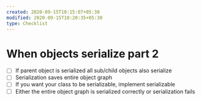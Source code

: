 ```yaml
---
created: 2020-09-15T10:15:07+05:30
modified: 2020-09-15T10:20:35+05:30
type: Checklist
---
```


# When objects serialize part 2

- [ ] If parent object is serialized all sub/child objects also serialize
- [ ] Serialization saves entire object graph
- [ ] If you want your class to be serializable, implement serializable
- [ ] Either the entire object graph is serialized correctly or serialization fails